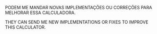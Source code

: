 
  PODEM ME MANDAR NOVAS IMPLEMENTAÇÕES OU CORREÇÕES PARA MELHORAR ESSA CALCULADORA.
  
  THEY CAN SEND ME NEW IMPLEMENTATIONS OR FIXES TO IMPROVE THIS CALCULATOR.
  

